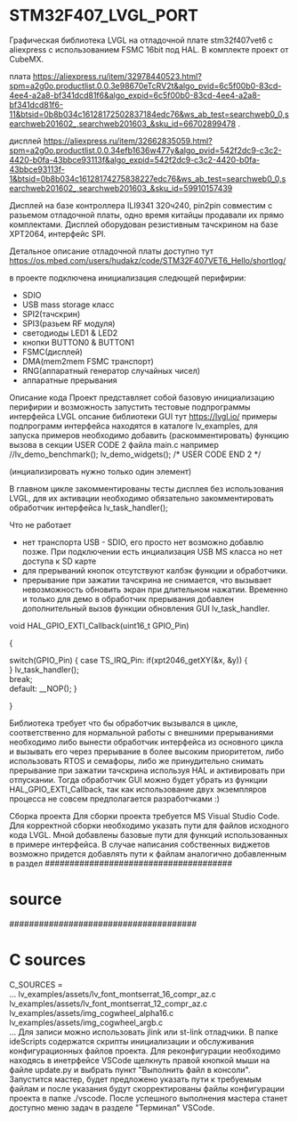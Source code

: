 # STM32F407_LVGL_PORT

Графическая библиотека LVGL на отладочной плате stm32f407vet6 с aliexpress с использованием FSMC 16bit под HAL. В комплекте проект от CubeMX.

плата https://aliexpress.ru/item/32978440523.html?spm=a2g0o.productlist.0.0.3e98670eTcRV2t&algo_pvid=6c5f00b0-83cd-4ee4-a2a8-bf341dcd81f6&algo_expid=6c5f00b0-83cd-4ee4-a2a8-bf341dcd81f6-11&btsid=0b8b034c16128172502837184edc76&ws_ab_test=searchweb0_0,searchweb201602_,searchweb201603_&sku_id=66702899478 .

дисплей https://aliexpress.ru/item/32662835059.html?spm=a2g0o.productlist.0.0.34efb1636w477y&algo_pvid=542f2dc9-c3c2-4420-b0fa-43bbce93113f&algo_expid=542f2dc9-c3c2-4420-b0fa-43bbce93113f-1&btsid=0b8b034c16128174275838227edc76&ws_ab_test=searchweb0_0,searchweb201602_,searchweb201603_&sku_id=59910157439

Дисплей на базе контроллера ILI9341 320ч240, pin2pin совместим с разьемом отладочной платы, одно время китайцы продавали их прямо комплектами. 
Дисплей оборудован резистивным тачскрином на базе XPT2064, интерфейс SPI.

Детальное описание отладочной платы доступно тут https://os.mbed.com/users/hudakz/code/STM32F407VET6_Hello/shortlog/

в проекте подключена инициализация следющей перифирии:
- SDIO
- USB mass storage класс
- SPI2(тачскрин)
- SPI3(разьем RF модуля)
- светодиоды LED1 & LED2
- кнопки BUTTON0 & BUTTON1
- FSMC(дисплей)
- DMA(mem2mem FSMC транспорт)
- RNG(аппаратный генератор случайных чисел)
- аппаратные прерывания

Описание кода
Проект представляет собой базовую инициализацию перифирии и возможность запустить тестовые подпрограммы интерфейса LVGL
опсание библиотеки GUI тут https://lvgl.io/
примеры подпрограмм интерфейса находятся в каталоге lv_examples, для запуска примеров необходимо добавить (раскомментировать) функцию вызова в секции USER CODE 2 файла main.c
например
  //lv_demo_benchmark();
   lv_demo_widgets();
  /* USER CODE END 2 */
 
 (инциализировать нужно только один элемент)
 
 В главном цикле закомментированы тесты дисплея без использования LVGL, для их активации необходимо обязательно закомментировать обработчик интерфейса lv_task_handler();
 
 
Что не работает
- нет транспорта USB - SDIO, его просто нет возможно добавлю позже. При подключении есть инциализация USB MS класса но нет доступа к SD карте
- для прерываний кнопок отсутствуют калбэк функции и обработчики.
- прерывание при зажатии тачскрина не снимается, что вызывает невозможность обновить экран при длительном нажатии. Временно и только для демо в обработчик прерывания добавлен дополнительный вызов функции обновления GUI lv_task_handler.

void HAL_GPIO_EXTI_Callback(uint16_t GPIO_Pin)

{

  switch(GPIO_Pin)
  {
    case TS_IRQ_Pin:
      if(xpt2046_getXY(&x, &y))
      {                  
      }
      lv_task_handler();    
      break;      
      default:
    __NOP();
  }
  
}

Библиотека требует что бы обработчик вызывался в цикле, соответственно для нормальной работы с внешними прерываниями необходимо либо вынести обработчик интерфейса из основного цикла и вызывать его через прерывание в более высоким приоритетом, либо использовать RTOS и семафоры, либо же принудительно снимать прерывание при зажатии тачскрина используя HAL и активировать при отпускании. Тогда обработчик GUI можно будет убрать из функции HAL_GPIO_EXTI_Callback, так как использование двух экземпляров процесса не совсем предполагается разработчками :)

Сборка проекта
Для сборки проекта требуется MS Visual Studio Code.
Для корректной сборки необходимо указать пути для файлов исходного кода LVGL. Мной добавлены базовые пути для функций использованных в примере интерфейса. В случае написания собственных виджетов возможно придется добавлять пути к файлам аналогично добавленным в раздел 
######################################
# source
######################################
# C sources
C_SOURCES =  \
...
lv_examples/assets/lv_font_montserrat_16_compr_az.c \
lv_examples/assets/lv_font_montserrat_12_compr_az.c \
lv_examples/assets/img_cogwheel_alpha16.c \
lv_examples/assets/img_cogwheel_argb.c \
...
Для записи можно использовать jlink или st-link отладчики. В папке ideScripts содержатся скрипты инициализации и обслуживания конфигурационных файлов проекта.
Для реконфигурации необходимо находясь в инетрфейсе VSCode  щелкнуть правой кнопкой мыши на файле update.py и выбрать пункт "Выполнить файл в консоли".
Запустится мастер, будет предложено указать пути к требуемым файлам и после указания будут скорректированы файлы конфигурации проекта в папке ./vscode.
После успешного выполнения мастера станет доступно меню задач в разделе "Терминал" VSCode.


 
  
